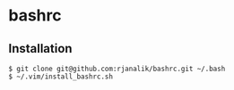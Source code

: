 # bashrc

## Installation
```
$ git clone git@github.com:rjanalik/bashrc.git ~/.bash
$ ~/.vim/install_bashrc.sh 
```
